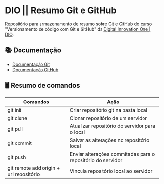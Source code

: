 
# DIO || Resumo Git e GitHub

Repositório para armazenamento de resumo sobre Git e GitHub do curso "Versionamento de código com Git e GitHub" da [Digital Innovation One | DIO](https://web.dio.me/).

## 📚 Documentação
- [Documentação Git](https://git-scm.com/doc)
- [Documentação GitHub](https://docs.github.com/)

## 🖥 Resumo de comandos

|Comandos|Ação|
|--------|----|
|git init| Criar repositório git na pasta local|
|git clone| Clonar repositório de um servidor|
|git pull| Atualizar repositório do servidor para o local|
|git commit| Salvar as alterações no repositório local|
|git push| Enviar alterações commitadas para o repositório do servidor|
|git remote add origin + url repositório| Vincula repositório local ao servidor|